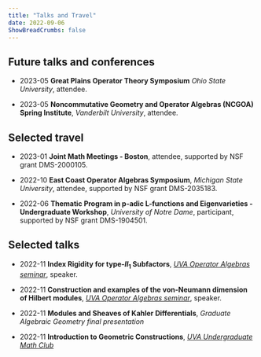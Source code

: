 ```yaml
---
title: "Talks and Travel"
date: 2022-09-06
ShowBreadCrumbs: false
---
```

## Future talks and conferences
- 2023-05
**Great Plains Operator Theory Symposium**
*Ohio State University*, attendee.

- 2023-05
**Noncommutative Geometry and Operator Algebras (NCGOA) Spring Institute**,
*Vanderbilt University*, attendee.

## Selected travel
- 2023-01
**Joint Math Meetings - Boston**,
attendee, supported by NSF grant DMS-2000105.

- 2022-10
**East Coast Operator Algebras Symposium**,
*Michigan State University*, attendee, supported by NSF grant DMS-2035183.

- 2022-06
**Thematic Program in p-adic L-functions and Eigenvarieties - Undergraduate Workshop**,
*University of Notre Dame*, participant, supported by NSF grant DMS-1904501.


## Selected talks
- 2022-11
**Index Rigidity for type-$II_1$ Subfactors**,
*[UVA Operator Algebras seminar](https://math.virginia.edu/seminars/sotoa/)*, speaker.

- 2022-11
**Construction and examples of the von-Neumann dimension of Hilbert modules**,
*[UVA Operator Algebras seminar](https://math.virginia.edu/seminars/sotoa/)*, speaker.

- 2022-11
**Modules and Sheaves of Kahler Differentials**,
*Graduate Algebraic Geometry final presentation*

- 2022-11
**Introduction to Geometric Constructions**,
*[UVA Undergraduate Math Club](https://math.virginia.edu/seminars/mathclub/)*


